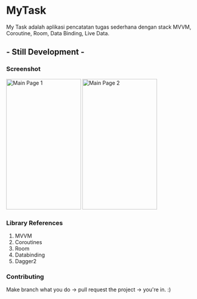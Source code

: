 # MyTask
My Task adalah aplikasi pencatatan tugas sederhana dengan stack MVVM, Coroutine, Room, Data Binding, Live Data.

## - Still Development -

### Screenshot
<p align="left">
<img src="https://github.com/abdhilabs/MyTask/blob/master/screenshot/SS1.jpeg" width="200" height="350" title="Main Page 1">
<img src="https://github.com/abdhilabs/MyTask/blob/master/screenshot/SS2.jpeg" width="200" height="350" title="Main Page 2">
</p>

### Library References
1. MVVM
2. Coroutines 
3. Room
4. Databinding
5. Dagger2

### Contributing
Make branch what you do -> pull request the project -> you're in. :)
